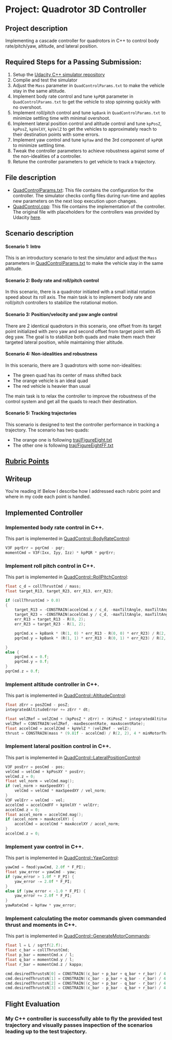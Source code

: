 # Project: Quadrotor 3D Controller

## Project description

Implementing a cascade controller for quadrotors in C++ to control body rate/pitch/yaw, altitude, and lateral position.

## Required Steps for a Passing Submission:
1. Setup the [Udacity C++ simulator repository](https://github.com/udacity/FCND-Controls-CPP)
2. Complie and test the simulator
3. Adjust the `Mass` parameter in `QuadControlParams.txt` to make the vehicle stay in the same altitude.
4. Implement body rate control and tune `kpPQR` parameter in `QuadControlParams.txt` to get the vehicle to stop spinning quickly with no overshoot.
5. Implement roll/pitch control and tune `kpBank` in `QuadControlParams.txt` to minimize settling time with minimal overshoot.
6. Implement lateral position control and altitude control and tune `kpPosZ`, `kpPosZ`, `kpVelXY`, `kpVelZ` to get the vehicles to approximately reach to their destination points with some errors.
7. Implement yaw control and tune `kpYaw` and the 3rd component of `kpPQR` to minimize settling time.
8. Tweak the controller parameters to achieve robustness against some of the non-idealities of a controller.
9. Retune the controller parameters to get vehicle to track a trajectory.

## File description

- [QuadControlParams.txt](./cpp/config/QuadControlParams.txt): This file contains the configuration for the controller. The simulator checks config files during run-time and applies new parameters on the next loop execution upon changes.
- [QuadControl.cpp](./cpp/src/QuadControl.cpp): This file contains the implementation of the controller. The original file with placeholders for the controllers was provided by Udacity [here](https://github.com/udacity/FCND-Controls-CPP/blob/master/src/QuadControl.cpp). 

## Scenario description

#### Scenario 1: Intro

This is an introductory scenario to test the simulator and adjust the `Mass` parameters in [QuadControlParams.txt](./cpp/config/QuadControlParams.txt) to make the vehicle stay in the same altitude.

#### Scenario 2: Body rate and roll/pitch control

In this scenario, there is a quadrotor initiated with a small initial rotation speed about its roll axis. The main task is to implement body rate and roll/pitch controllers to stabilize the rotational motion.

#### Scenario 3: Position/velocity and yaw angle control

There are 2 identical quadrotors in this scenario, one offset from its target point initialized with zero yaw and second offset from target point with 45 deg yaw. 
The goal is to stabilize both quads and make them reach their targeted lateral position, while maintaining thier altitude.

#### Scenario 4: Non-idealities and robustness

In this scenario, there are 3 quadrotors with some non-idealities:

- The green quad has its center of mass shifted back
- The orange vehicle is an ideal quad
- The red vehicle is heavier than usual

The main task is to relax the controller to improve the robustness of the control system and get all the quads to reach their destination.

#### Scenario 5: Tracking trajectories

This scenario is designed to test the controller performance in tracking a trajectory. The scenario has two quads:

- The orange one is following [traj/FigureEight.txt](https://github.com/udacity/FCND-Controls-CPP/blob/master/config/traj/FigureEight.txt)
- The other one is following [traj/FigureEightFF.txt](https://github.com/udacity/FCND-Controls-CPP/blob/master/config/traj/FigureEightFF.txt)

## [Rubric Points](https://review.udacity.com/#!/rubrics/1643/view)

## Writeup

You're reading it! Below I describe how I addressed each rubric point and where in my code each point is handled.

## Implemented Controller

### Implemented body rate control in C++.

This part is implemented in [QuadControl::BodyRateControl](./cpp/src/QuadControl.cpp#L104-L105):

```cpp
V3F pqrErr = pqrCmd - pqr;
momentCmd = V3F(Ixx, Iyy, Izz) * kpPQR * pqrErr;
```
### Implement roll pitch control in C++.

This part is implemented in [QuadControl::RollPitchControl](./cpp/src/QuadControl.cpp#L134-L147):

```cpp
float c_d = collThrustCmd / mass;
float target_R13, target_R23, err_R13, err_R23;

if (collThrustCmd > 0.0)
{
	target_R13 = -CONSTRAIN(accelCmd.x / c_d, -maxTiltAngle, maxTiltAngle);
	target_R23 = -CONSTRAIN(accelCmd.y / c_d, -maxTiltAngle, maxTiltAngle);
	err_R13 = target_R13 - R(0, 2);
	err_R23 = target_R23 - R(1, 2);

	pqrCmd.x = kpBank * (R(1, 0) * err_R13 - R(0, 0) * err_R23) / R(2, 2);
	pqrCmd.y = kpBank * (R(1, 1) * err_R13 - R(0, 1) * err_R23) / R(2, 2);

}
else {
	pqrCmd.x = 0.f;
	pqrCmd.y = 0.f;
}
pqrCmd.z = 0.f;
```

### Implement altitude controller in C++.

This part is implemented in [QuadControl::AltitudeControl](./cpp/src/QuadControl.cpp#L177-L183):

```cpp
float zErr = posZCmd - posZ;
integratedAltitudeError += zErr * dt;

float velZRef = velZCmd + (kpPosZ * zErr) + (KiPosZ * integratedAltitudeError);
velZRef = CONSTRAIN(velZRef, -maxDescentRate, maxAscentRate);
float accelCmd = accelZCmd + kpVelZ * (velZRef - velZ);
thrust = CONSTRAIN(mass * (9.81f - accelCmd) / R(2, 2), 4 * minMotorThrust, 4 * maxMotorThrust);
```

### Implement lateral position control in C++.

This part is implemented in [QuadControl::LateralPositionControl](./cpp/src/QuadControl.cpp#L219-L224):

```cpp
V3F posErr = posCmd - pos;
velCmd = velCmd + kpPosXY * posErr;  
velCmd.z = 0;
float vel_norm = velCmd.mag();
if (vel_norm > maxSpeedXY) {
	velCmd = velCmd * maxSpeedXY / vel_norm;
}
V3F velErr = velCmd - vel;
accelCmd = accelCmdFF + kpVelXY * velErr;
accelCmd.z = 0;
float accel_norm = accelCmd.mag();
if (accel_norm > maxAccelXY) {
	accelCmd = accelCmd * maxAccelXY / accel_norm;
}
accelCmd.z = 0;
```

### Implement yaw control in C++.

This part is implemented in [QuadControl::YawControl](./cpp/src/QuadControl.cpp#L245-L256):

```cpp
yawCmd = fmod(yawCmd, 2.0f * F_PI);
float yaw_error = yawCmd - yaw;
if (yaw_error > 1.0f * F_PI) {
	yaw_error -= 2.0f * F_PI;
}
else if (yaw_error < -1.0 * F_PI) {
	yaw_error += 2.0f * F_PI;
}
yawRateCmd = kpYaw * yaw_error;
```

### Implement calculating the motor commands given commanded thrust and moments in C++.

This part is implemented in [QuadControl::GenerateMotorCommands](./cpp/src/QuadControl.cpp#L72-L81):

```cpp
float l = L / sqrtf(2.f);
float c_bar = collThrustCmd;
float p_bar = momentCmd.x / l;
float q_bar = momentCmd.y / l;
float r_bar = momentCmd.z / kappa;

cmd.desiredThrustsN[0] = CONSTRAIN((c_bar + p_bar + q_bar + r_bar) / 4.f, minMotorThrust, maxMotorThrust); // front left
cmd.desiredThrustsN[1] = CONSTRAIN((c_bar - p_bar + q_bar - r_bar) / 4.f, minMotorThrust, maxMotorThrust); // front right
cmd.desiredThrustsN[2] = CONSTRAIN((c_bar + p_bar - q_bar - r_bar) / 4.f, minMotorThrust, maxMotorThrust); // rear left
cmd.desiredThrustsN[3] = CONSTRAIN((c_bar - p_bar - q_bar + r_bar) / 4.f, minMotorThrust, maxMotorThrust); // rear right
```

## Flight Evaluation

### My C++ controller is successfully able to fly the provided test trajectory and visually passes inspection of the scenarios leading up to the test trajectory.